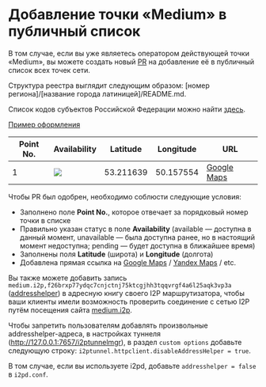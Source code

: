 # Добавление точки «Medium» в публичный список

В том случае, если вы уже являетесь оператором действующей точки «Medium», вы можете создать новый [PR](https://github.com/medium-isp/medium/pulls) на добавление её в публичный список всех точек сети.

Структура реестра выглядит следующим образом: [номер региона]/[название города латиницей]/README.md.

Список кодов субъектов Российской Федерации можно найти [здесь](https://ru.wikipedia.org/wiki/%D0%9A%D0%BE%D0%B4%D1%8B_%D1%81%D1%83%D0%B1%D1%8A%D0%B5%D0%BA%D1%82%D0%BE%D0%B2_%D0%A0%D0%BE%D1%81%D1%81%D0%B8%D0%B9%D1%81%D0%BA%D0%BE%D0%B9_%D0%A4%D0%B5%D0%B4%D0%B5%D1%80%D0%B0%D1%86%D0%B8%D0%B8).

[Пример оформления](https://pastebin.com/raw/41MMD4Km)

| Point No. | Availability | Latitude  | Longitude | URL
| --------- | ------------ | --------- | --------- | ---
| 1         | ![](https://img.shields.io/badge/status-available-success.svg)            | 53.211639 | 50.157554 | [Google Maps](https://www.google.com/maps/place/53°12'41.9"N+50°09'27.2"E)

Чтобы PR был одобрен, необходимо соблюсти следующие условия:

* Заполнено поле **Point No.**, которое отвечает за порядковый номер точки в списке
* Правильно указан статус в поле **Availability** (available — доступна в данный момент, unavailable — была доступна ранее, но в настоящий момент недоступна; pending — будет доступна в ближайшее время)
* Заполнены поля **Latitude** (широта) и **Longitude** (долгота)
* Добавлена прямая ссылка на [Google Maps](https://maps.google.com) / [Yandex Maps](https://maps.yandex.ru) / etc.

Вы также можете добавить запись `medium.i2p,f26brxp77ydqc7cnjctnj75ktcgjhh3tqqvrgf4a6l25aqk3vp3a` ([addresshelper](http://medium.i2p/?i2paddresshelper=M0qaNrIGMMyK4WQmtU3D1hxfUhfaWme7ofEvB3B4Lh8tHUnSUwh57JF8FBnGm6kbrYW7zUxqxMs1VLyFIkEF6fBN9vCE4HS~G35e45-GB9O-n1wbfURAkRFYEuIOmpgNWXvbK~zRkXl2eAixDeNT2oW~VC0g385ZWLnq0MZxNKjoQBdB2zpzYNdYON7QGCQWk~l9plmtIevwQCUmlKEpgNt-qB9-MR8ckLGF0ONwnG~vZXA2-m~WcIPrUPgsmIjxO79mR9NvO0pE8qxKkrkhGIFCsFahTESrF2i2G6uuUPk5CRhz~Kc9lCJPIAsWHdjABUDUulM4EBUQPVG00ayzgvYbsxMdSI9PShK0hdvWonWtAjMwPWoZB3PW3m0l1jylPRnAYmwwQVjM6nq~XuRveEeDkgvx0Eq9cdTvP5p5doKPy3A7BN9GvJxrWe8uFcB32aU-HBCIsUQWaF7UVudeTJGcFTuMrxl00Crs2JdDANZpj59ufry57cHt8UcMFARBBQAEAAcAAA==)) в адресную книгу своего I2P маршрутизатора, чтобы ваши клиенты имели возможность проверить соединение с сетью I2P путём посещения сайта [medium.i2p](http://medium.i2p).

Чтобы запретить пользователям добавлять произвольные addresshelper-адреса, в настройках туннеля (http://127.0.0.1:7657/i2ptunnelmgr), в раздел `custom options` добавьте следующую строку: `i2ptunnel.httpclient.disableAddressHelper = true`.

В том случае, если вы используете i2pd, добавьте `addresshelper = false` в `i2pd.conf`.
